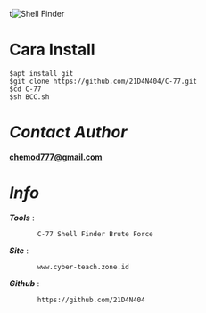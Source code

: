 t![Shell Finder](https://github.com/21D4N404/C-77/blob/master/core/Screenshot_20190114-092547.jpg)



**Cara Install**
====

```
$apt install git
$git clone https://github.com/21D4N404/C-77.git
$cd C-77
$sh BCC.sh
```



*Contact Author*
====


**chemod777@gmail.com**


 
*Info*
====

***Tools***  :

           C-77 Shell Finder Brute Force
          
 
***Site***   : 
           
           www.cyber-teach.zone.id
           
***Github***   :
           
           https://github.com/21D4N404
